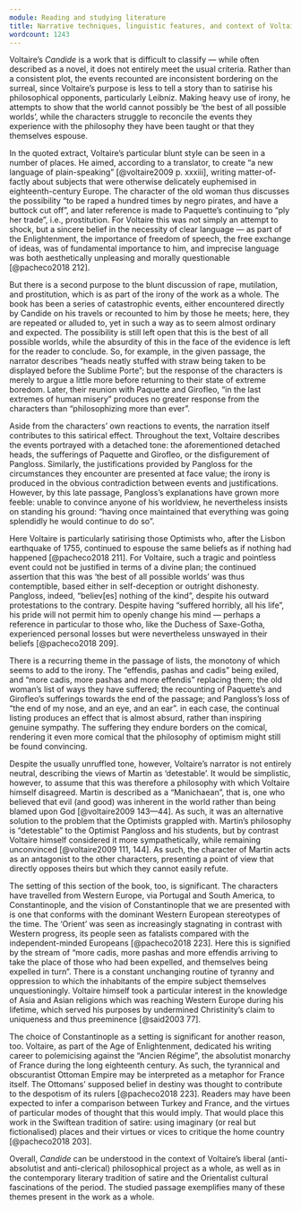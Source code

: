 ```yaml
---
module: Reading and studying literature
title: Narrative techniques, linguistic features, and context of Voltaire’s *Candide*
wordcount: 1243
---
```


Voltaire’s *Candide* is a work that is difficult to classify — while often described as a novel, it does not entirely meet the usual criteria. Rather than a consistent plot, the events recounted are inconsistent bordering on the surreal, since Voltaire’s purpose is less to tell a story than to satirise his philosophical opponents, particularly Leibniz. Making heavy use of irony, he attempts to show that the world cannot possibly be ‘the best of all possible worlds’, while the characters struggle to reconcile the events they experience with the philosophy they have been taught or that they themselves espouse.

In the quoted extract, Voltaire’s particular blunt style can be seen in a number of places. He aimed, according to a translator, to create “a new language of plain-speaking” [@voltaire2009 p. xxxiii], writing matter-of-factly about subjects that were otherwise delicately euphemised in eighteenth-century Europe. The character of the old woman thus discusses the possibility “to be raped a hundred times by negro pirates, and have a buttock cut off”, and later reference is made to Paquette’s continuing to “ply her trade”, i.e., prostitution. For Voltaire this was not simply an attempt to shock, but a sincere belief in the necessity of clear language — as part of the Enlightenment, the importance of freedom of speech, the free exchange of ideas, was of fundamental importance to him, and imprecise language was both aesthetically unpleasing and morally questionable [@pacheco2018 212].

But there is a second purpose to the blunt discussion of rape, mutilation, and prostitution, which is as part of the irony of the work as a whole. The book has been a series of catastrophic events, either encountered directly by Candide on his travels or recounted to him by those he meets; here, they are repeated or alluded to, yet in such a way as to seem almost ordinary and expected. The possibility is still left open that this is the best of all possible worlds, while the absurdity of this in the face of the evidence is left for the reader to conclude. So, for example, in the given passage, the narrator describes “heads neatly stuffed with straw being taken to be displayed before the Sublime Porte”; but the response of the characters is merely to argue a little more before returning to their state of extreme boredom. Later, their reunion with Paquette and Girofleo, “in the last extremes of human misery” produces no greater response from the characters than “philosophizing more than ever”.

Aside from the characters’ own reactions to events, the narration itself contributes to this satirical effect. Throughout the text, Voltaire describes the events portrayed with a detached tone: the aforementioned detached heads, the sufferings of Paquette and Girofleo, or the disfigurement of Pangloss. Similarly, the justifications provided by Pangloss for the circumstances they encounter are presented at face value; the irony is produced in the obvious contradiction between events and justifications. However, by this late passage, Pangloss’s explanations have grown more feeble: unable to convince anyone of his worldview, he nevertheless insists on standing his ground: “having once maintained that everything was going splendidly he would continue to do so”.

Here Voltaire is particularly satirising those Optimists who, after the Lisbon earthquake of 1755, continued to espouse the same beliefs as if nothing had happened [@pacheco2018 211]. For Voltaire, such a tragic and pointless event could not be justified in terms of a divine plan; the continued assertion that this was ‘the best of all possible worlds’ was thus contemptible, based either in self-deception or outright dishonesty. Pangloss, indeed, “believ\[es\] nothing of the kind”, despite his outward protestations to the contrary. Despite having “suffered horribly, all his life”, his pride will not permit him to openly change his mind — perhaps a reference in particular to those who, like the Duchess of Saxe-Gotha, experienced personal losses but were nevertheless unswayed in their beliefs [@pacheco2018 209].

There is a recurring theme in the passage of lists, the monotony of which seems to add to the irony. The “effendis, pashas and cadis” being exiled, and “more cadis, more pashas and more effendis” replacing them; the old woman’s list of ways they have suffered; the recounting of Paquette’s and Girofleo’s sufferings towards the end of the passage; and Pangloss’s loss of “the end of my nose, and an eye, and an ear”. in each case, the continual listing produces an effect that is almost absurd, rather than inspiring genuine sympathy. The suffering they endure borders on the comical, rendering it even more comical that the philosophy of optimism might still be found convincing.

Despite the usually unruffled tone, however, Voltaire’s narrator is not entirely neutral, describing the views of Martin as ‘detestable’. It would be simplistic, however, to assume that this was therefore a philosophy with which Voltaire himself disagreed. Martin is described as a “Manichaean”, that is, one who believed that evil (and good) was inherent in the world rather than being blamed upon God [@voltaire2009 143—44]. As such, it was an alternative solution to the problem that the Optimists grappled with. Martin’s philosophy is “detestable” to the Optimist Pangloss and his students, but by contrast Voltaire himself considered it more sympathetically, while remaining unconvinced [@voltaire2009 111, 144]. As such, the character of Martin acts as an antagonist to the other characters, presenting a point of view that directly opposes theirs but which they cannot easily refute.

The setting of this section of the book, too, is significant. The characters have travelled from Western Europe, via Portugal and South America, to Constantinople, and the vision of Constantinople that we are presented with is one that conforms with the dominant Western European stereotypes of the time. The ‘Orient’ was seen as increasingly stagnating in contrast with Western progress, its people seen as fatalists compared with the independent-minded Europeans [@pacheco2018 223]. Here this is signified by the stream of “more cadis, more pashas and more effendis arriving to take the place of those who had been expelled, and themselves being expelled in turn”. There is a constant unchanging routine of tyranny and oppression to which the inhabitants of the empire subject themselves unquestioningly. Voltaire himself took a particular interest in the knowledge of Asia and Asian religions which was reaching Western Europe during his lifetime, which served his purposes by undermined Christinity’s claim to uniqueness and thus preeminence [@said2003 77].

The choice of Constantinople as a setting is significant for another reason, too. Voltaire, as part of the Age of Enlightenment, dedicated his writing career to polemicising against the “Ancien Régime”, the absolutist monarchy of France during the long eighteenth century. As such, the tyrannical and obscurantist Ottoman Empire may be interpreted as a metaphor for France itself. The Ottomans’ supposed belief in destiny was thought to contribute to the despotism of its rulers [@pacheco2018 223]. Readers may have been expected to infer a comparison between Turkey and France, and the virtues of particular modes of thought that this would imply. That would place this work in the Swiftean tradition of satire: using imaginary (or real but fictionalised) places and their virtues or vices to critique the home country [@pacheco2018 203].

Overall, *Candide* can be understood in the context of Voltaire’s liberal (anti-absolutist and anti-clerical) philosophical project as a whole, as well as in the contemporary literary tradition of satire and the Orientalist cultural fascinations of the period. The studied passage exemplifies many of these themes present in the work as a whole.
